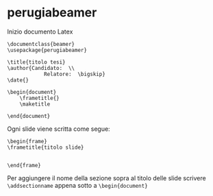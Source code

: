 perugiabeamer
=============

Inizio documento Latex

```
\documentclass{beamer}
\usepackage{perugiabeamer}

\title{titolo tesi}
\author{Candidato:  \\
		    Relatore:  \bigskip}
\date{}

\begin{document}
	\frametitle{}
	\maketitle

\end{document}

```

Ogni slide viene scritta come segue:
```
\begin{frame}
\frametitle{titolo slide}


\end{frame}
```

Per aggiungere il nome della sezione sopra al titolo delle slide scrivere `\addsectionname` appena sotto a `\begin{document}`
